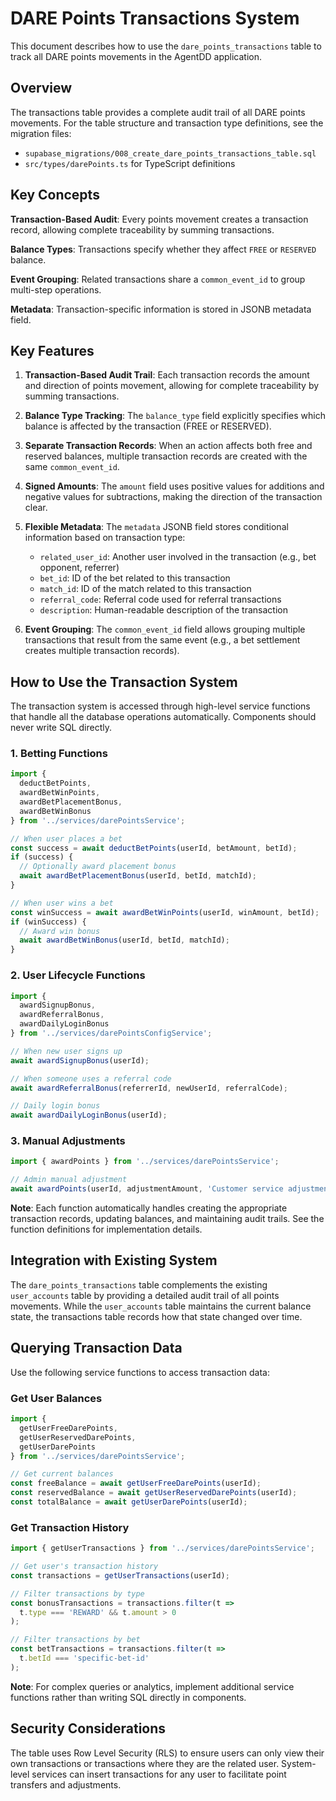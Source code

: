 # DARE Points Transactions System

This document describes how to use the `dare_points_transactions` table to track all DARE points movements in the AgentDD application.

## Overview

The transactions table provides a complete audit trail of all DARE points movements. For the table structure and transaction type definitions, see the migration files:
- `supabase_migrations/008_create_dare_points_transactions_table.sql`
- `src/types/darePoints.ts` for TypeScript definitions

## Key Concepts

**Transaction-Based Audit**: Every points movement creates a transaction record, allowing complete traceability by summing transactions.

**Balance Types**: Transactions specify whether they affect `FREE` or `RESERVED` balance.

**Event Grouping**: Related transactions share a `common_event_id` to group multi-step operations.

**Metadata**: Transaction-specific information is stored in JSONB metadata field.

## Key Features

1. **Transaction-Based Audit Trail**: Each transaction records the amount and direction of points movement, allowing for complete traceability by summing transactions.

2. **Balance Type Tracking**: The `balance_type` field explicitly specifies which balance is affected by the transaction (FREE or RESERVED).

3. **Separate Transaction Records**: When an action affects both free and reserved balances, multiple transaction records are created with the same `common_event_id`.

4. **Signed Amounts**: The `amount` field uses positive values for additions and negative values for subtractions, making the direction of the transaction clear.

5. **Flexible Metadata**: The `metadata` JSONB field stores conditional information based on transaction type:
   - `related_user_id`: Another user involved in the transaction (e.g., bet opponent, referrer)
   - `bet_id`: ID of the bet related to this transaction
   - `match_id`: ID of the match related to this transaction
   - `referral_code`: Referral code used for referral transactions
   - `description`: Human-readable description of the transaction

6. **Event Grouping**: The `common_event_id` field allows grouping multiple transactions that result from the same event (e.g., a bet settlement creates multiple transaction records).

## How to Use the Transaction System

The transaction system is accessed through high-level service functions that handle all the database operations automatically. Components should never write SQL directly.

### 1. Betting Functions

```typescript
import { 
  deductBetPoints, 
  awardBetWinPoints, 
  awardBetPlacementBonus,
  awardBetWinBonus 
} from '../services/darePointsService';

// When user places a bet
const success = await deductBetPoints(userId, betAmount, betId);
if (success) {
  // Optionally award placement bonus
  await awardBetPlacementBonus(userId, betId, matchId);
}

// When user wins a bet
const winSuccess = await awardBetWinPoints(userId, winAmount, betId);
if (winSuccess) {
  // Award win bonus
  await awardBetWinBonus(userId, betId, matchId);
}
```

### 2. User Lifecycle Functions

```typescript
import { 
  awardSignupBonus,
  awardReferralBonus,
  awardDailyLoginBonus 
} from '../services/darePointsConfigService';

// When new user signs up
await awardSignupBonus(userId);

// When someone uses a referral code
await awardReferralBonus(referrerId, newUserId, referralCode);

// Daily login bonus
await awardDailyLoginBonus(userId);
```

### 3. Manual Adjustments

```typescript
import { awardPoints } from '../services/darePointsService';

// Admin manual adjustment
await awardPoints(userId, adjustmentAmount, 'Customer service adjustment');
```

**Note**: Each function automatically handles creating the appropriate transaction records, updating balances, and maintaining audit trails. See the function definitions for implementation details.

## Integration with Existing System

The `dare_points_transactions` table complements the existing `user_accounts` table by providing a detailed audit trail of all points movements. While the `user_accounts` table maintains the current balance state, the transactions table records how that state changed over time.

## Querying Transaction Data

Use the following service functions to access transaction data:

### Get User Balances

```typescript
import { 
  getUserFreeDarePoints, 
  getUserReservedDarePoints,
  getUserDarePoints 
} from '../services/darePointsService';

// Get current balances
const freeBalance = await getUserFreeDarePoints(userId);
const reservedBalance = await getUserReservedDarePoints(userId);
const totalBalance = await getUserDarePoints(userId);
```

### Get Transaction History

```typescript
import { getUserTransactions } from '../services/darePointsService';

// Get user's transaction history
const transactions = getUserTransactions(userId);

// Filter transactions by type
const bonusTransactions = transactions.filter(t => 
  t.type === 'REWARD' && t.amount > 0
);

// Filter transactions by bet
const betTransactions = transactions.filter(t => 
  t.betId === 'specific-bet-id'
);
```

**Note**: For complex queries or analytics, implement additional service functions rather than writing SQL directly in components.

## Security Considerations

The table uses Row Level Security (RLS) to ensure users can only view their own transactions or transactions where they are the related user. System-level services can insert transactions for any user to facilitate point transfers and adjustments. 